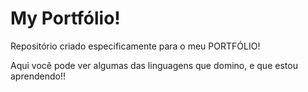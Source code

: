 # My Portfólio!
 Repositório criado especificamente para o meu PORTFÓLIO!
 
Aqui você pode ver algumas das linguagens que domino, e que estou aprendendo!!
